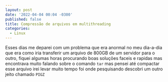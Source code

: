 ```yaml
---
layout: post
date: '2022-04-04 00:04 -0300'
published: false
title: Compressão de arquivos em multithreading
categories:
  - Linux
---
```

Esses dias me deparei com um problema que era anormal no meu dia-a-dia que era como iria transferir um arquivo de 800GB de um servidor para o outro, fiquei algumas horas procurando boas soluções faceis e rapidas mas encontrava muito falando sobre o comando `tar` mas pensei até compactar esse arquivo irei levar muito tempo foi onde pesquisando descobri um outro jeito chamado `PIGZ`